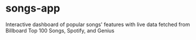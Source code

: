 # songs-app
Interactive dashboard of popular songs' features with live data fetched from Billboard Top 100 Songs, Spotify, and Genius
